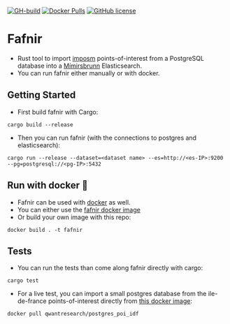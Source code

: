 [![GH-build](https://travis-ci.org/QwantResearch/fafnir.svg?branch=master)](https://github.com/QwantResearch/fafnir)
[![Docker Pulls](https://img.shields.io/docker/pulls/qwantresearch/fafnir.svg)](https://hub.docker.com/r/qwantresearch/fafnir/)
[![GitHub license](https://img.shields.io/github/license/QwantResearch/fafnir.svg)](https://github.com/QwantResearch/fafnir/blob/master/LICENSE)

# Fafnir

- Rust tool to import [imposm](https://github.com/omniscale/imposm3) points-of-interest from a PostgreSQL database into a [Mímirsbrunn](https://github.com/CanalTP/mimirsbrunn/) Elasticsearch.
- You can run fafnir either manually or with docker.

## Getting Started

- First build fafnir with Cargo:
```shell
cargo build --release
```
- Then you can run fafnir (with the connections to postgres and elasticsearch):
```shell
cargo run --release --dataset=<dataset name> --es=http://<es-IP>:9200 --pg=postgresql://<pg-IP>:5432
```

## Run with docker :whale:

- Fafnir can be used with [docker](https://www.docker.com/) as well.
- You can either use the [fafnir docker image](https://hub.docker.com/r/qwantresearch/fafnir/)
- Or build your own image with this repo:
```shell
docker build . -t fafnir
```

## Tests

- You can run the tests than come along fafnir directly with cargo:
```shell
cargo test
```

- For a live test, you can import a small postgres database from the ile-de-france points-of-interest directly from [this docker image](https://hub.docker.com/r/qwantresearch/postgres_poi_idf/):
```shell
docker pull qwantresearch/postgres_poi_idf
```
